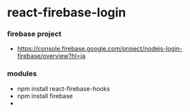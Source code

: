 # react-firebase-login

### firebase project
- https://console.firebase.google.com/project/nodejs-login-firebase/overview?hl=ja

### modules
- npm install react-firebase-hooks
- npm install firebase
- 

